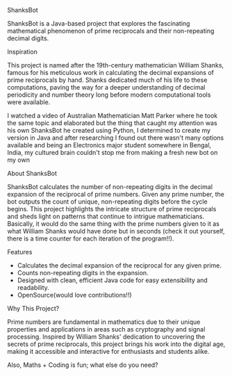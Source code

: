 ShanksBot

ShanksBot is a Java-based project that explores the fascinating mathematical phenomenon of prime reciprocals and their non-repeating decimal digits.

Inspiration

This project is named after the 19th-century mathematician William Shanks, famous for his meticulous work in calculating the decimal expansions of prime reciprocals by hand. Shanks dedicated much of his life to these computations, paving the way for a deeper understanding of decimal periodicity and number theory long before modern computational tools were available.

I watched a video of Australian Mathematician Matt Parker where he took the same topic and elaborated but the thing that caught my attention was his own ShanksBot he created using Python, I determined to create my version in Java and after researching I found out there wasn't many options available and being an Electronics major student somewhere in Bengal, India, my cultured brain couldn't stop me from making a fresh new bot on my own



About ShanksBot

ShanksBot calculates the number of non-repeating digits in the decimal expansion of the reciprocal of prime numbers. Given any prime number, the bot outputs the count of unique, non-repeating digits before the cycle begins. This project highlights the intricate structure of prime reciprocals and sheds light on patterns that continue to intrigue mathematicians. Basically, it would do the same thing with the prime numbers given to it as what William Shanks would have done but in seconds (check it out yourself, there is a time counter for each iteration of the program!!).




Features

* Calculates the decimal expansion of the reciprocal for any given prime.
* Counts non-repeating digits in the expansion.
* Designed with clean, efficient Java code for easy extensibility and readability.
* OpenSource(would love contributions!!)




Why This Project?

Prime numbers are fundamental in mathematics due to their unique properties and applications in areas such as cryptography and signal processing. Inspired by William Shanks' dedication to uncovering the secrets of prime reciprocals, this project brings his work into the digital age, making it accessible and interactive for enthusiasts and students alike.


Also, Maths + Coding is fun; what else do you need?
